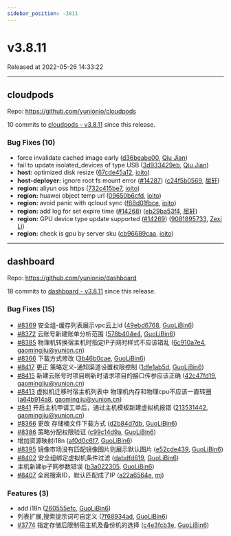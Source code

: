 ```yaml
---
sidebar_position: -3811
---
```


# v3.8.11

Released at 2022-05-26 14:33:22

-----

## cloudpods

Repo: https://github.com/yunionio/cloudpods

10 commits to [cloudpods - v3.8.11] since this release.

### Bug Fixes (10)
- force invalidate cached image early ([d36beabe00](https://github.com/yunionio/cloudpods/commit/d36beabe00e8c6cd0c1944e2ddc2970aa84328d3), [Qiu Jian](mailto:qiujian@yunionyun.com))
- fail to update isolated_devices of type USB ([3d933429eb](https://github.com/yunionio/cloudpods/commit/3d933429ebcd59323e04fb7b0825531e91e2a8dc), [Qiu Jian](mailto:qiujian@yunionyun.com))
- **host:** optimized disk resize ([67cde45a12](https://github.com/yunionio/cloudpods/commit/67cde45a12ca6bc128bd2d5ce470490e781d0f21), [ioito](mailto:qu_xuan@icloud.com))
- **host-deployer:** ignore root fs mount error ([#14287](https://github.com/yunionio/cloudpods/issues/14287)) ([c24f5b0569](https://github.com/yunionio/cloudpods/commit/c24f5b056983ccab2ff534c13c0fa66ddd41d121), [屈轩](mailto:qu_xuan@icloud.com))
- **region:** aliyun oss https ([732c415be7](https://github.com/yunionio/cloudpods/commit/732c415be72bf4dfdd96f6e1749e11db14a224f2), [ioito](mailto:qu_xuan@icloud.com))
- **region:** huawei object temp url ([09650b6cfd](https://github.com/yunionio/cloudpods/commit/09650b6cfd00be8806dc5a47a997a3b28abe4249), [ioito](mailto:qu_xuan@icloud.com))
- **region:** avoid panic with qcloud sync ([f68d01fbce](https://github.com/yunionio/cloudpods/commit/f68d01fbce99124670c5460fa67e55e1472070df), [ioito](mailto:qu_xuan@icloud.com))
- **region:** add log for set expire time ([#14268](https://github.com/yunionio/cloudpods/issues/14268)) ([eb29ba53f4](https://github.com/yunionio/cloudpods/commit/eb29ba53f427eb6d23b0ed89f08ca68fb09635e7), [屈轩](mailto:qu_xuan@icloud.com))
- **region:** GPU device type update supported ([#14269](https://github.com/yunionio/cloudpods/issues/14269)) ([9081895733](https://github.com/yunionio/cloudpods/commit/9081895733476cce3761c15e0a1f9b0c59e453bc), [Zexi Li](mailto:zexi.li@icloud.com))
- **region:** check is gpu by server sku ([cb96689caa](https://github.com/yunionio/cloudpods/commit/cb96689caa591e45e018b22e80a4f89f653712b3), [ioito](mailto:qu_xuan@icloud.com))

[cloudpods - v3.8.11]: https://github.com/yunionio/cloudpods/compare/v3.8.10...v3.8.11
-----

## dashboard

Repo: https://github.com/yunionio/dashboard

18 commits to [dashboard - v3.8.11] since this release.

### Bug Fixes (15)
- [#8369](https://github.com/yunionio/dashboard/issues/8369) 安全组-缓存列表展示vpc云上id ([49ebd6768](https://github.com/yunionio/dashboard/commit/49ebd6768ea2c15c0f73417e12a224abdde9f960), [GuoLiBin6](mailto:782518577@qq.com))
- [#8372](https://github.com/yunionio/dashboard/issues/8372) 云账号新建账单分析范围 ([578b404e4](https://github.com/yunionio/dashboard/commit/578b404e4edf6a73979132b9a3ee846e42d73ab7), [GuoLiBin6](mailto:782518577@qq.com))
- [#8385](https://github.com/yunionio/dashboard/issues/8385) 物理机转换宿主机时指定IP子网时样式不应该错乱 ([6c910a7e4](https://github.com/yunionio/dashboard/commit/6c910a7e44a74fdac7b8b742d07c9ee38c90f47f), [gaomingjiu@yunion.cn](mailto:gaomingjiu@yunion.cn))
- [#8366](https://github.com/yunionio/dashboard/issues/8366) 下载方式修改 ([3b46b0cae](https://github.com/yunionio/dashboard/commit/3b46b0cae427368db7c790c5ec04fac4cb64216c), [GuoLiBin6](mailto:782518577@qq.com))
- [#8417](https://github.com/yunionio/dashboard/issues/8417) 更正 策略定义-通知渠道设置权限控制 ([1dfe1ab5d](https://github.com/yunionio/dashboard/commit/1dfe1ab5de519a080329203cfd825622384743c0), [GuoLiBin6](mailto:782518577@qq.com))
- [#8415](https://github.com/yunionio/dashboard/issues/8415) 新建云账号时项目刷新时请求项目的接口传参应该正确 ([42c47fd19](https://github.com/yunionio/dashboard/commit/42c47fd19b4b737e6ee05e3175d8ae584682c016), [gaomingjiu@yunion.cn](mailto:gaomingjiu@yunion.cn))
- [#8413](https://github.com/yunionio/dashboard/issues/8413) 虚拟机迁移时宿主机列表中 物理机内存和物理cpu不应该一直转圈 ([a64b914a8](https://github.com/yunionio/dashboard/commit/a64b914a81ee2f2943e2052df15cbf16278e4cdd), [gaomingjiu@yunion.cn](mailto:gaomingjiu@yunion.cn))
- [#841](https://github.com/yunionio/dashboard/issues/841) 开启主机申请工单后，通过主机模板新建虚拟机报错 ([213531442](https://github.com/yunionio/dashboard/commit/213531442c3248cf0984a26a2b9bd720267a3b90), [gaomingjiu@yunion.cn](mailto:gaomingjiu@yunion.cn))
- [#8366](https://github.com/yunionio/dashboard/issues/8366) 更改 存储桶文件下载方式 ([d2b84d7db](https://github.com/yunionio/dashboard/commit/d2b84d7dbdcb32a5e47c0a102aeb49f6c5a7eed2), [GuoLiBin6](mailto:782518577@qq.com))
- [#8386](https://github.com/yunionio/dashboard/issues/8386) 策略分配权限验证 ([c99c14d9a](https://github.com/yunionio/dashboard/commit/c99c14d9af800d638cc4c4c6912d15bcce6e957a), [GuoLiBin6](mailto:782518577@qq.com))
- 增加资源映射i18n ([af0d0c6f7](https://github.com/yunionio/dashboard/commit/af0d0c6f79d207c30779a671cb0520085ed507be), [GuoLiBin6](mailto:782518577@qq.com))
- [#8395](https://github.com/yunionio/dashboard/issues/8395) 镜像市场没有匹配镜像图片则展示默认图片 ([e52cde439](https://github.com/yunionio/dashboard/commit/e52cde4394f3d95b637a75787100ca45fecc6fb4), [GuoLiBin6](mailto:782518577@qq.com))
- [#8402](https://github.com/yunionio/dashboard/issues/8402) 安全组绑定虚拟机条件过滤 ([dabdfd619](https://github.com/yunionio/dashboard/commit/dabdfd619629ac17b55f40e3d7b581ee24bf9ce9), [GuoLiBin6](mailto:782518577@qq.com))
- 主机新建ip子网参数错误 ([b3a022305](https://github.com/yunionio/dashboard/commit/b3a02230544387e9d9c805c22ad5c67fdec20959), [GuoLiBin6](mailto:782518577@qq.com))
- [#8407](https://github.com/yunionio/dashboard/issues/8407) 全局搜索ID，默认匹配成了IP ([a22a6564e](https://github.com/yunionio/dashboard/commit/a22a6564e7670e988c4f38e764f278a20f9ebb66), [mj](mailto:gaomingjiu@yunion.cn))

### Features (3)
- add i18n ([260555efc](https://github.com/yunionio/dashboard/commit/260555efcd1066c0ef728edd7fc14e8e646b61a9), [GuoLiBin6](mailto:782518577@qq.com))
- 列表扩展,搜索提示词可自定义 ([7f68934ad](https://github.com/yunionio/dashboard/commit/7f68934ad653534bae70654159c7c3030b8bf144), [GuoLiBin6](mailto:782518577@qq.com))
- [#3774](https://github.com/yunionio/dashboard/issues/3774) 指定存储后限制宿主机及备份机的选择 ([c4e3fcb3e](https://github.com/yunionio/dashboard/commit/c4e3fcb3e069dc1e87681370e35914643b2581ae), [GuoLiBin6](mailto:782518577@qq.com))

[dashboard - v3.8.11]: https://github.com/yunionio/dashboard/compare/v3.8.10...v3.8.11
